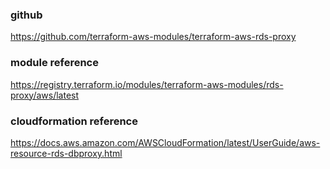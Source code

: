 ### github
https://github.com/terraform-aws-modules/terraform-aws-rds-proxy

### module reference
https://registry.terraform.io/modules/terraform-aws-modules/rds-proxy/aws/latest

### cloudformation reference
https://docs.aws.amazon.com/AWSCloudFormation/latest/UserGuide/aws-resource-rds-dbproxy.html

